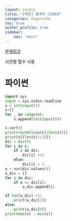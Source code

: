 ```yaml
---
layout: single
title: "[백준] 통계학 2108번"
categories: Algorithm
toc: true
author_profile: true
sidebar:
    nav: "docs"
---
```


[문제링크](https://www.acmicpc.net/problem/2108)

사전형 함수 사용

# 파이썬
```python
import sys
input = sys.stdin.readline
n = int(input())
s=[]
for _ in range(n):
    s.append(int(input()))

s.sort()
print(round((sum(s)/len(s))))
print(s[(len(s)//2)])
dic = dict()
for i in s:
    if i in dic:
        dic[i] +=1
    else:
        dic[i] = 1
a = max(dic.values())
a_dic = []
for i in dic:
    if a == dic[i]:
        a_dic.append(i)

if len(a_dic) >1:
    print(a_dic[1])
else:
    print(a_dic[0])
print(max(s) - min(s))
``` 